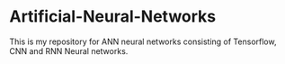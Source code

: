 # Artificial-Neural-Networks
This is my repository for ANN neural networks consisting of Tensorflow, CNN and RNN Neural networks.
